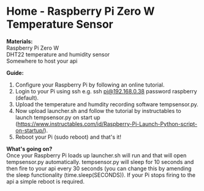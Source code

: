 # Home - Raspberry Pi Zero W Temperature Sensor

<strong>Materials:</strong><br />
Raspberry Pi Zero W<br />
DHT22 temperature and humidity sensor<br />
Somewhere to host your api

<strong>Guide:</strong><br />
1. Configure your Raspberry Pi by following an online tutorial.
2. Login to your Pi using ssh e.g. ssh pi@192.168.0.38 password raspberry (default).
3. Upload the temperature and humdity recording software tempsensor.py.
4. Now upload launcher.sh and follow the tutorial by instructables to launch tempsensor.py on start up (https://www.instructables.com/id/Raspberry-Pi-Launch-Python-script-on-startup/).
5. Reboot your Pi (sudo reboot) and that's it!

<strong>What's going on?</strong><br />
Once your Raspberry Pi loads up launcher.sh will run and that will open tempsensor.py automatically. tempsensor.py will sleep for 10 seconds and then fire to your api every 30 seconds (you can change this by amending the sleep functionality (time.sleep(SECONDS)). If your Pi stops firing to the api a simple reboot is required.
